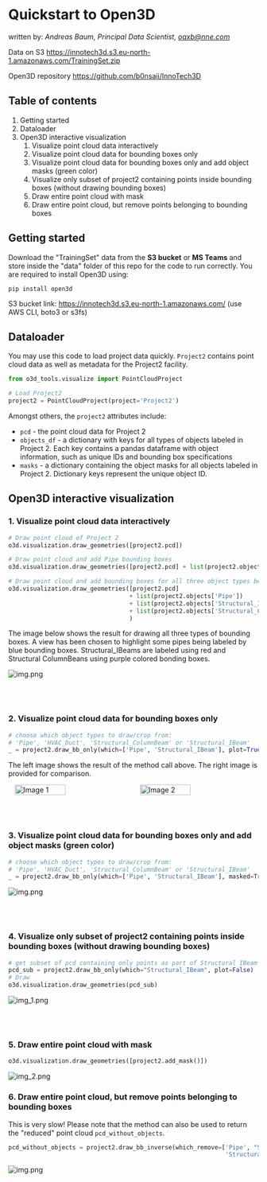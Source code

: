 # Quickstart to Open3D

written by: *Andreas Baum, Principal Data Scientist, oaxb@nne.com*

Data on S3 https://innotech3d.s3.eu-north-1.amazonaws.com/TrainingSet.zip

Open3D repository https://github.com/b0nsaii/InnoTech3D

## Table of contents
1. Getting started
2. Dataloader
3. Open3D interactive visualization
   1. Visualize point cloud data interactively
   2. Visualize point cloud data for bounding boxes only
   3. Visualize point cloud data for bounding boxes only and add object masks (green color)
   4. Visualize only subset of project2 containing points inside bounding boxes (without drawing bounding boxes)
   5. Draw entire point cloud with mask
   6. Draw entire point cloud, but remove points belonging to bounding boxes

## Getting started

Download the "TrainingSet" data from the **S3 bucket** or **MS Teams** and store inside the "data" folder of this repo 
for the code to run correctly. You are required to install Open3D using:

````commandline
pip install open3d
````

S3 bucket link: https://innotech3d.s3.eu-north-1.amazonaws.com/ (use AWS CLI, boto3 or s3fs)

## Dataloader

You may use this code to load project data quickly. ```Project2``` contains point cloud data 
as well as metadata for the Project2 facility.

````python
from o3d_tools.visualize import PointCloudProject

# Load Project2
project2 = PointCloudProject(project='Project2')
````

Amongst others, the ```project2``` attributes include:

- ```pcd``` - the point cloud data for Project 2
- ```objects_df``` - a dictionary with keys for all types of objects labeled in Project 2. 
Each key contains a pandas dataframe with object information, such as unique IDs and bounding box specifications
- ```masks``` - a dictionary containing the object masks for all objects labeled in Project 2. Dictionary keys
represent the unique object ID.


## Open3D interactive visualization

### 1. Visualize point cloud data interactively

````python
# Draw point cloud of Project 2
o3d.visualization.draw_geometries([project2.pcd])

# Draw point cloud and add Pipe bounding boxes
o3d.visualization.draw_geometries([project2.pcd] + list(project2.objects['Pipe']))

# Draw point cloud and add bounding boxes for all three object types being available in Project 2
o3d.visualization.draw_geometries([project2.pcd]
                                  + list(project2.objects['Pipe'])
                                  + list(project2.objects['Structural_IBeam'])
                                  + list(project2.objects['Structural_ColumnBeam'])
                                  )
````

The image below shows the result for drawing all three types of bounding boxes. 
A view has been chosen to highlight some pipes being labeled by blue bounding boxes. Structural_IBeams
are labeled using red and Structural ColumnBeans using purple colored bonding boxes.

![img.png](figures/figure1.png)

<br><br>

### 2. Visualize point cloud data for bounding boxes only

````python
# choose which object types to draw/crop from: 
# 'Pipe', 'HVAC_Duct', 'Structural_ColumnBeam' or 'Structural_IBeam'
_ = project2.draw_bb_only(which=['Pipe', 'Structural_IBeam'], plot=True)
````

The left image shows the result of the method call above. The right image is provided for comparison.

<div style="display: flex; justify-content: space-around;">
  <img src="figures/figure2.png" alt="Image 1" style="width: 45%;"/>
  <img src="figures/figure3.png" alt="Image 2" style="width: 45%;"/>
</div>

<br><br>

### 3. Visualize point cloud data for bounding boxes only and add object masks (green color)

````python
# choose which object types to draw/crop from: 
# 'Pipe', 'HVAC_Duct', 'Structural_ColumnBeam' or 'Structural_IBeam'
_ = project2.draw_bb_only(which=['Pipe', 'Structural_IBeam'], masked=True, plot=True)
````

![img.png](figures/figure4.png)

<br><br>

### 4. Visualize only subset of project2 containing points inside bounding boxes (without drawing bounding boxes)

````python
# get subset of pcd containing only points as part of Structural IBeam bounding boxes
pcd_sub = project2.draw_bb_only(which="Structural_IBeam", plot=False)
# Draw 
o3d.visualization.draw_geometries(pcd_sub)
````

![img_1.png](figures/figure5.png)

<br><br>

### 5. Draw entire point cloud with mask

````python
o3d.visualization.draw_geometries([project2.add_mask()])
````

![img_2.png](figures/figure6.png)


### 6. Draw entire point cloud, but remove points belonging to bounding boxes

This is very slow! Please note that the method can also be used to return the 
"reduced" point cloud ```pcd_without_objects```.

````python
pcd_without_objects = project2.draw_bb_inverse(which_remove=['Pipe', "Structural_IBeam", 
                                                             'Structural_ColumnBeam'])
````

![img.png](figures/figure7.png)
